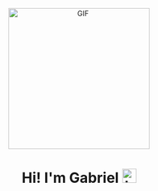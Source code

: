 <p align="center">
<img alt="GIF" src="https://c.tenor.com/2uyENRmiUt0AAAAC/coding.gif" height="280" />
 <p/>
<h1 align="center"> Hi! I'm Gabriel <img src="https://user-images.githubusercontent.com/1303154/88677602-1635ba80-d120-11ea-84d8-d263ba5fc3c0.gif" width="28px" alt="hi"></h1>
